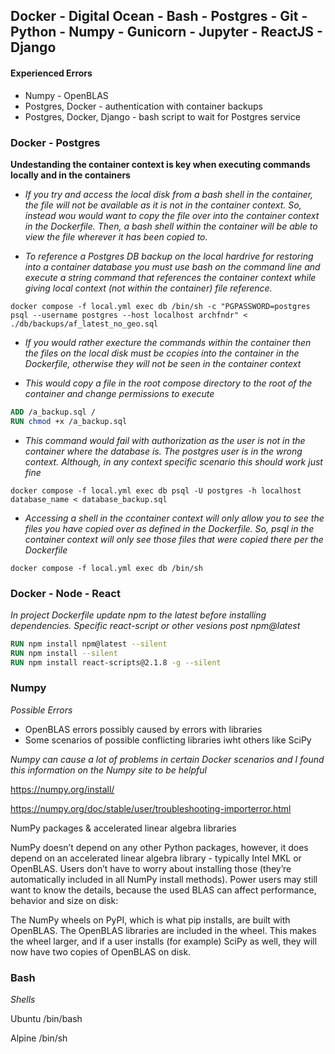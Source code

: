 ## Docker - Digital Ocean - Bash - Postgres - Git - Python - Numpy - Gunicorn - Jupyter - ReactJS - Django ##

#### Experienced Errors ####
- Numpy - OpenBLAS
- Postgres, Docker - authentication with container backups
- Postgres, Docker, Django - bash script to wait for Postgres service 

### Docker - Postgres
**Undestanding the container context is key when executing commands locally and in the containers**

* *If you try and access the local disk from a bash shell in the container, the file will not be available as it is not in the container context. So, instead wou would want to copy the file over into the container context in the Dockerfile. Then, a bash shell within the container will be able to view the file wherever it has been copied to.*

* *To reference a Postgres DB backup on the local hardrive for restoring into a container database you must use bash on the command line and execute a string command that references the container context while giving local context (not within the container) file reference.*


``` *.\sh-session
docker compose -f local.yml exec db /bin/sh -c "PGPASSWORD=postgres psql --username postgres --host localhost archfndr" < ./db/backups/af_latest_no_geo.sql
```
* *If you would rather execture the commands within the container then the files on the local disk must be ccopies into the container in the Dockerfile, otherwise they will not be seen in the container context*

* *This would copy a file in the root compose directory to the root of the container and change permissions to execute*

```Dockerfile
ADD /a_backup.sql /
RUN chmod +x /a_backup.sql

```

* *This command would fail with authorization as the user is not in the container where the database is. The postgres user is in the wrong context. Although, in any context specific scenario this should work just fine*
``` *.\sh-session
docker compose -f local.yml exec db psql -U postgres -h localhost database_name < database_backup.sql
```

* *Accessing a shell in the ccontainer context will only allow you to see the files you have copied over as defined in the Dockerfile. So, psql in the container context will only see those files that were copied there per the Dockerfile*
``` *.\sh-session
docker compose -f local.yml exec db /bin/sh
```

### Docker - Node - React


*In project Dockerfile update npm to the latest before installing dependencies. Specific react-script or other vesions post npm@latest*

``` Dockerfile
RUN npm install npm@latest --silent
RUN npm install --silent
RUN npm install react-scripts@2.1.8 -g --silent
```

### Numpy ###

*Possible Errors*
- OpenBLAS errors possibly caused by errors with libraries
- Some scenarios of possible conflicting libraries iwht others like SciPy 

*Numpy can cause a lot of problems in certain Docker scenarios and I found this information on the Numpy site to be helpful*

https://numpy.org/install/

https://numpy.org/doc/stable/user/troubleshooting-importerror.html

NumPy packages & accelerated linear algebra libraries

NumPy doesn’t depend on any other Python packages, however, it does depend on an accelerated linear algebra library - typically Intel MKL or OpenBLAS. Users don’t have to worry about installing those (they’re automatically included in all NumPy install methods). Power users may still want to know the details, because the used BLAS can affect performance, behavior and size on disk:


The NumPy wheels on PyPI, which is what pip installs, are built with OpenBLAS. The OpenBLAS libraries are included in the wheel. This makes the wheel larger, and if a user installs (for example) SciPy as well, they will now have two copies of OpenBLAS on disk.

### Bash ###
*Shells*

Ubuntu /bin/bash

Alpine /bin/sh
